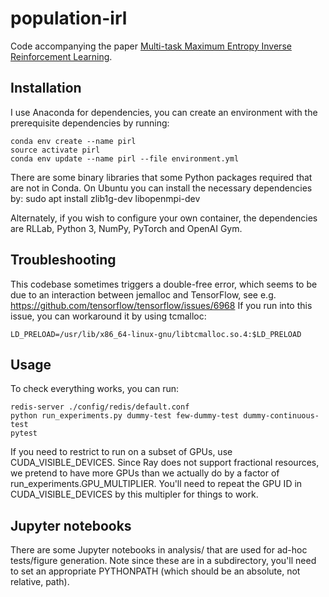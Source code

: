 # population-irl

Code accompanying the paper [Multi-task Maximum Entropy Inverse Reinforcement Learning](https://arxiv.org/abs/1805.08882).

## Installation

I use Anaconda for dependencies, you can create an environment with the prerequisite dependencies by running:
	
	conda env create --name pirl
	source activate pirl
	conda env update --name pirl --file environment.yml 

There are some binary libraries that some Python packages required that are not in Conda. On Ubuntu you can install the necessary dependencies by:
  sudo apt install zlib1g-dev libopenmpi-dev 

Alternately, if you wish to configure your own container, the dependencies are RLLab, Python 3, NumPy, PyTorch and OpenAI Gym.

## Troubleshooting

This codebase sometimes triggers a double-free error, which seems to be due to an interaction between jemalloc and TensorFlow, see e.g. https://github.com/tensorflow/tensorflow/issues/6968 If you run into this issue, you can workaround it by using tcmalloc:

	LD_PRELOAD=/usr/lib/x86_64-linux-gnu/libtcmalloc.so.4:$LD_PRELOAD

## Usage

To check everything works, you can run:

	redis-server ./config/redis/default.conf
	python run_experiments.py dummy-test few-dummy-test dummy-continuous-test
	pytest

If you need to restrict to run on a subset of GPUs, use CUDA_VISIBLE_DEVICES. Since Ray does not support fractional resources, we pretend to have more GPUs than we actually do by a factor of run_experiments.GPU_MULTIPLIER. You'll need to repeat the GPU ID in CUDA_VISIBLE_DEVICES by this multipler for things to work.

## Jupyter notebooks

There are some Jupyter notebooks in analysis/ that are used for ad-hoc tests/figure generation. Note since these are in a subdirectory, you'll need to set an appropriate PYTHONPATH (which should be an absolute, not relative, path).

